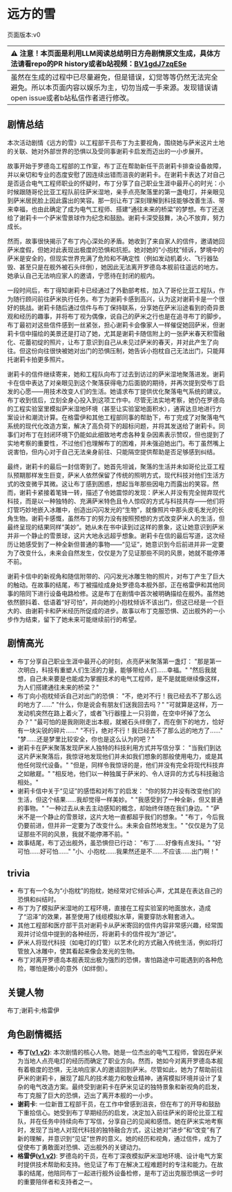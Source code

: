 # 远方的雪
页面版本:v0
 

| :warning: 注意！本页面是利用LLM阅读总结明日方舟剧情原文生成，具体方法请看repo的PR history或者b站视频：[BV1gdJ7zqESe](https://www.bilibili.com/video/BV1gdJ7zqESe/)         |
|:----------------------------|
| 虽然在生成的过程中已尽量避免，但是错误，幻觉等等仍然无法完全避免。所以本页面内容以娱乐为主，切勿当成一手来源。发现错误请open issue或者b站私信作者进行修改。|



## 剧情总结
本次活动剧情《远方的雪》以工程部干员布丁为主要视角，围绕她与萨米这片土地的关联、她对外部世界的恐惧以及受同事谢莉卡启发而迈出的一小步展开。

故事开始于罗德岛工程部的工作室，布丁正在帮助新任干员谢莉卡排查设备故障，并以亲切和专业的态度安慰了因连续出错而沮丧的谢莉卡。在谢莉卡表达了对自己是否适合电气工程师职业的怀疑时，布丁分享了自己职业生涯中最开心的时光：小时候跟随哥伦比亚工程队前往萨米湿地，亲手点亮聚落里的第一盏电灯，并亲眼见到萨米居民脸上因此露出的笑容。那一刻让布丁深刻理解到科技能够改善生活、带来幸福，也由此确定了成为电气工程师、搭建“通往未来的桥梁”的梦想。布丁还送给了谢莉卡一个萨米雪景球作为纪念和鼓励。谢莉卡深受鼓舞，决心不放弃，努力成长。

然而，故事很快揭示了布丁内心深处的矛盾。她收到了来自家人的信件，邀请她回萨米度假，但她对此表现出极度的恐惧和抗拒。她对她的“小抱枕”倾诉，梦境中的萨米是安全的，但现实世界充满了危险和不确定性（例如发动机着火、飞行器坠毁、甚至只是在舰外被石头绊倒），她因此无法离开罗德岛本舰前往遥远的地方。她承认自己无法响应家人的邀请，宁愿待在封闭的舰内。

一段时间后，布丁得知谢莉卡已经通过了外勤部考核，加入了哥伦比亚工程队，作为随行顾问前往萨米执行任务。布丁为谢莉卡感到高兴，认为这对谢莉卡是一个很好的挑战。谢莉卡随后通过信件与布丁保持联系，分享她在萨米沿途看到的奇异景观和经历的趣事，并将布丁视为偶像，说自己的萨米之行也是在追寻布丁的脚步。布丁最初对这些信件感到一丝紧张，担心谢莉卡会像家人一样催促她回萨米，但谢莉卡信中描绘的美景还是打动了她，尤其是谢莉卡随信附上的一张萨米春天积雪融化、花蕾初绽的照片，让布丁意识到自己从未见过萨米的春天，并对此产生了向往。但这份向往很快被她对出门的恐惧压制，她告诉小抱枕自己无法出门，只能拜托谢莉卡拍更多照片。

谢莉卡的信件继续寄来，她和工程队向布丁过去到访过的萨米湿地聚落进发。谢莉卡在信中表达了对亲眼见到这个聚落获得电力后面貌的期待，并再次提到受布丁启发的心愿——用技术改变人们的生活。她请求布丁提供优化聚落电气系统的建议。布丁收到信后，立刻全身心投入到这项工作中。尽管无法实地考察，她仍在罗德岛的工程实验室里模拟萨米湿地环境（甚至让实验室地面积水），通宵达旦地进行方案设计和潮流计算。在格雷伊和其他工程部同事的帮助下，布丁完成了对聚落电气系统的现代化改造方案，解决了高负荷下的超标问题，并将其发送给了谢莉卡。同事们对布丁在封闭环境下仍能如此细致地考虑各种复杂因素表示赞叹，但也提到了实地考察的重要性，不过他们也理解布丁的困难，并未强迫她出门。布丁虽然嘴上说害怕，但内心对于自己无法亲身前往、只能隔空提供帮助是否足够感到纠结。

最终，谢莉卡的最后一封信寄到了。她首先坦诚，聚落的生活并未如哥伦比亚工程队预期那样发生巨变，萨米人依然保留了传统的照明方式，现代科技对他们生活方式的改变微乎其微。这让布丁感到困惑，想起当年那些因电力而露出的笑容。然而，谢莉卡紧接着笔锋一转，描述了令她震惊的发现：萨米人并没有完全抛弃现代科技，而是以一种独特的、充满萨米特色且令人惊叹的方式与科技共存——他们将灯管巧妙地嵌入冰雕中，创造出闪闪发光的“生物”，就像照片中那头皮毛发光的长角生物。谢莉卡感慨，虽然布丁的努力没有按照预想的方式改变萨米人的生活，但最终呈现的结果同样“美妙”。她从未在书中读到过这样的景象，这让她意识到萨米并非一个静止的雪景球，这片大地永远超乎想象。谢莉卡在信的最后写道，这次经历让她感受到了一种全新但普通的事物——“见证”，她意识到今后前进并非一定要为了改变什么，未来会自然发生，仅仅是为了见证那些不同的风景，她就不能停滞不前。

谢莉卡信中的新视角和随信附带的、闪闪发光冰雕生物的照片，对布丁产生了巨大的触动。在故事的结尾，布丁被描绘成身处罗德岛本舰外部，正在格雷伊和其他同事的陪同下进行设备电路检修。这是布丁在剧情中首次被明确描绘在舰外。虽然她依然颤抖着、低语着“好可怕”，并向她的小抱枕倾诉不该出门，但这已经是一个巨大的、由谢莉卡和萨米经历所促成的进步。故事以布丁克服恐惧、迈出舰外的一小步作为结束，留下了她未来可能继续前行的希望。
## 剧情高光
*   布丁分享自己职业生涯中最开心的时刻，点亮萨米聚落第一盏灯：
    "那是第一次明白，科技有重塑人们生活的力量，能够带给人们......幸福。"
    "然后我就想，自己未来要是也能成为掌握技术的电气工程师，是不是就能继续像这样，为人们搭建通往未来的桥梁？"
*   布丁向小抱枕倾诉自己对出门的恐惧：
    "不，绝对不行！我已经去不了那么远的地方了......"
    "什么，你是说会有朋友们送我回去吗？"
    "可就算是这样，万一发动机突然在路上着火了，或者飞行器撞上一只羽兽，在空中坏掉了怎么办？"
    "最可怕的是我刚刚走出本舰，就被石头绊倒了，而在倒下的地方，恰好有一块尖锐的碎片......"
    "不行，绝对不行！我已经去不了那么远的地方了......"
    "梦......还是梦里比较安全，你也是这么认为的吧？"
*   谢莉卡在萨米聚落发现萨米人独特的科技利用方式并写信分享：
    "当我们到达这片萨米聚落后，我惊讶地发现他们并未如我们想象的那般使用电力，或是其他任何现代设备。"
    "但是，同样令我惊讶的是，他们并没有完全将现代科技弃之如敝屣。"
    "相反地，他们以一种独属于萨米的、令人讶异的方式与科技融洽相处。"
*   谢莉卡信中关于“见证”的感悟和对布丁的启发：
    "你的努力并没有改变他们的生活，但这个结果......我却觉得一样美妙。"
    "我感受到了一种全新，但又普通的事物。"
    "一种过去从未去主动感知的概念，却始终伴随在我们身边。"
    "萨米不是一个静止的雪景球，这片大地一直都超乎我们的想象。"
    "布丁，今后我仍要前进，但并非一定要为了改变什么。未来会自然地发生。"
    "仅仅是为了见证那些不同的风景，我就不能停滞不前。"
*   故事结尾，布丁迈出舰外，虽恐惧但已行动：
    "布丁......好像有点发抖。"
    "好可怕......好可怕......"
    "小、小抱枕......我果然还是不......不应该......出门啊！"
## trivia
*   布丁有一个名为“小抱枕”的抱枕，她经常对它倾诉心声，尤其是在表达自己的恐惧和纠结时。
*   布丁为了模拟萨米湿地的工程环境，直接在工程实验室的地面放水，造成了“沼泽”的效果，甚至使用了线缆模拟水草，需要穿防水鞋套进入。
*   其他工程部和医疗部干员对谢莉卡从萨米寄回的信件内容非常感兴趣，经常围观并讨论信中提到的各种经历，将谢莉卡的信件视为“游记”。
*   萨米人将现代科技（如电灯的灯管）以艺术化的方式融入传统生活，例如将灯管放入冰雕中，使其看起来像会发光的生物。
*   布丁对离开罗德岛本舰表现出极为强烈的恐惧，害怕路途中可能遇到的各种危险，哪怕是微小的意外（如绊倒）。
## 关键人物
布丁;谢莉卡;格雷伊
## 角色剧情概括
-   **布丁([v1](../chars/char_4004_pudd.md),[v2](../char_v3/char_4004_pudd.md))**: 本次剧情的核心人物。她是一位杰出的电气工程师，曾因在萨米为当地人点亮电灯的经历而确定了职业方向。然而，她如今对离开罗德岛本舰有着极度的恐惧，无法响应家人的邀请回到萨米。尽管如此，她为了帮助前往萨米的谢莉卡，展现了超凡的技术能力和敬业精神，通宵模拟环境并设计了复杂的电气改造方案。最终受到谢莉卡在萨米见证的独特景象和新视角的启发，布丁克服了巨大的恐惧，迈出了离开本舰的一小步。
-   **谢莉卡**: 一位新晋工程部干员，在工作中曾感到沮丧，但在布丁的开导和鼓励下重拾信心。她受到布丁早期经历的启发，决定加入前往萨米的哥伦比亚工程队，并在任务中持续向布丁写信，分享自己的见闻和感悟。她在萨米实地考察时，发现了当地人对现代科技的独特融合方式，这让她对“进步”和“改变”有了新的理解，并意识到“见证”世界的意义。她的经历和视角，通过信件，成为了促使布丁勇敢面对恐惧、迈出舰外的关键动力。
-   **格雷伊([v1](../chars/char_253_greyy.md),[v2](../char_v3/char_253_greyy.md))**: 罗德岛的干员，在布丁深夜模拟萨米湿地环境、设计电气方案时提供技术帮助和支持。他见证了布丁在解决工程难题时的专注和能力。在故事的结尾，他陪同布丁一起进行舰外设备检修，是布丁迈出克服恐惧这一步时的重要陪伴者和支持者之一。